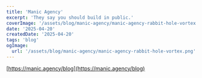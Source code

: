 ```yaml
---
title: 'Manic Agency'
excerpt: 'They say you should build in public.'
coverImage: '/assets/blog/manic-agency/manic-agency-rabbit-hole-vortex.png'
date: '2025-04-20'
createdDate: '2025-04-20'
tags: 'blog'
ogImage:
  url: '/assets/blog/manic-agency/manic-agency-rabbit-hole-vortex.png'
---
```


[https://manic.agency/blog](https://manic.agency/blog)